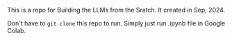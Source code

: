 This is a repo for Building the LLMs from the Sratch. 
It created in Sep, 2024.

Don't have to `git clone` this repo to run. Simply just run .ipynb file in Google Colab.
